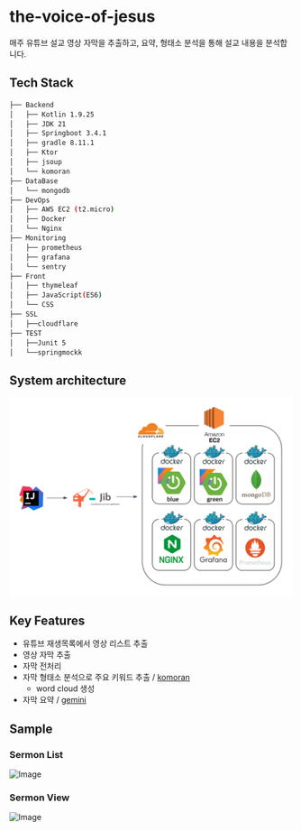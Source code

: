 # the-voice-of-jesus

매주 유튜브 설교 영상 자막을 추출하고, 요약, 형태소 분석을 통해 설교 내용을 분석합니다.

## Tech Stack

```bash
├── Backend
│   ├── Kotlin 1.9.25
│   ├── JDK 21
│   ├── Springboot 3.4.1
│   ├── gradle 8.11.1
│   ├── Ktor
│   ├── jsoup
│   └── komoran
├── DataBase
│   └── mongodb
├── DevOps
│   ├── AWS EC2 (t2.micro)
│   ├── Docker
│   └── Nginx
├── Monitoring
│   ├── prometheus
│   ├── grafana
│   └── sentry
├── Front
│   ├── thymeleaf
│   ├── JavaScript(ES6)
│   └── CSS
├── SSL
│   ├──cloudflare
├── TEST
│   ├──Junit 5
│   └──springmockk
```

## System architecture

![Result](./src/main/resources/static/images/system-architecture.png 'Result')

## Key Features

- 유튜브 재생목록에서 영상 리스트 추출
- 영상 자막 추출
- 자막 전처리
- 자막 형태소 분석으로 주요 키워드 추출 / [komoran](https://docs.komoran.kr/)
  - word cloud 생성
- 자막 요약 / [gemini](https://gemini.google.com/app)

## Sample

### Sermon List

![Image](https://github.com/user-attachments/assets/71fc8e9f-e6b0-4c90-bb3e-3087ab85b5d4)

### Sermon View

![Image](https://github.com/user-attachments/assets/35281f56-d020-4e6e-82e4-97d6a6fa610c)



